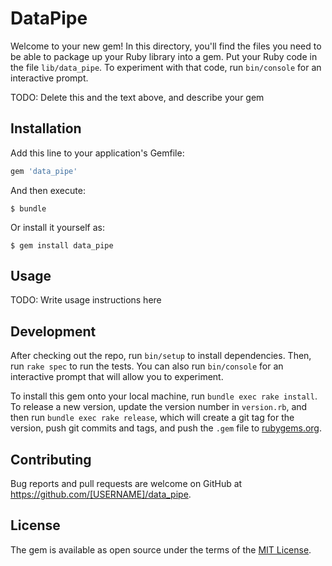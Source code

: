 # DataPipe

Welcome to your new gem! In this directory, you'll find the files you need to be able to package up your Ruby library into a gem. Put your Ruby code in the file `lib/data_pipe`. To experiment with that code, run `bin/console` for an interactive prompt.

TODO: Delete this and the text above, and describe your gem

## Installation

Add this line to your application's Gemfile:

```ruby
gem 'data_pipe'
```

And then execute:

    $ bundle

Or install it yourself as:

    $ gem install data_pipe

## Usage

TODO: Write usage instructions here

## Development

After checking out the repo, run `bin/setup` to install dependencies. Then, run `rake spec` to run the tests. You can also run `bin/console` for an interactive prompt that will allow you to experiment.

To install this gem onto your local machine, run `bundle exec rake install`. To release a new version, update the version number in `version.rb`, and then run `bundle exec rake release`, which will create a git tag for the version, push git commits and tags, and push the `.gem` file to [rubygems.org](https://rubygems.org).

## Contributing

Bug reports and pull requests are welcome on GitHub at https://github.com/[USERNAME]/data_pipe.

## License

The gem is available as open source under the terms of the [MIT License](https://opensource.org/licenses/MIT).
